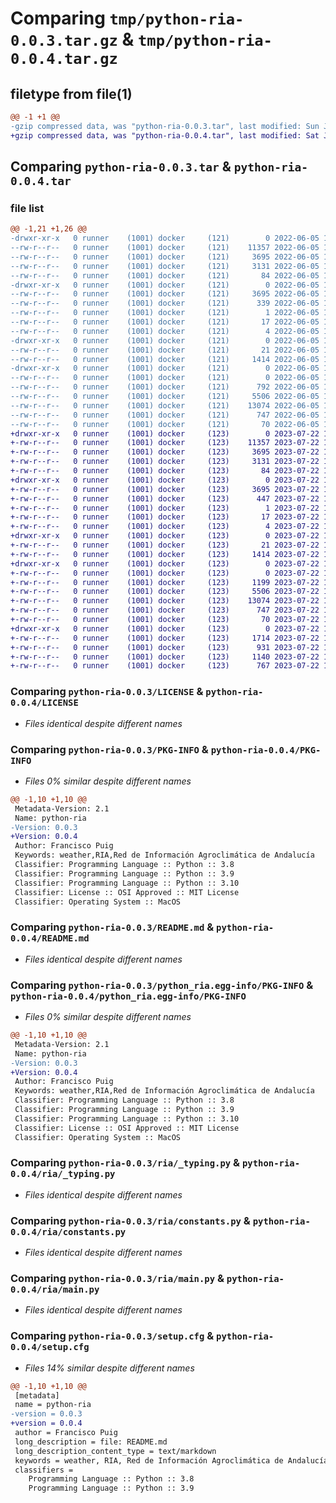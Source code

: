 # Comparing `tmp/python-ria-0.0.3.tar.gz` & `tmp/python-ria-0.0.4.tar.gz`

## filetype from file(1)

```diff
@@ -1 +1 @@
-gzip compressed data, was "python-ria-0.0.3.tar", last modified: Sun Jun  5 12:38:16 2022, max compression
+gzip compressed data, was "python-ria-0.0.4.tar", last modified: Sat Jul 22 19:35:45 2023, max compression
```

## Comparing `python-ria-0.0.3.tar` & `python-ria-0.0.4.tar`

### file list

```diff
@@ -1,21 +1,26 @@
-drwxr-xr-x   0 runner    (1001) docker     (121)        0 2022-06-05 12:38:16.489088 python-ria-0.0.3/
--rw-r--r--   0 runner    (1001) docker     (121)    11357 2022-06-05 12:37:46.000000 python-ria-0.0.3/LICENSE
--rw-r--r--   0 runner    (1001) docker     (121)     3695 2022-06-05 12:38:16.489088 python-ria-0.0.3/PKG-INFO
--rw-r--r--   0 runner    (1001) docker     (121)     3131 2022-06-05 12:37:46.000000 python-ria-0.0.3/README.md
--rw-r--r--   0 runner    (1001) docker     (121)       84 2022-06-05 12:37:46.000000 python-ria-0.0.3/pyproject.toml
-drwxr-xr-x   0 runner    (1001) docker     (121)        0 2022-06-05 12:38:16.489088 python-ria-0.0.3/python_ria.egg-info/
--rw-r--r--   0 runner    (1001) docker     (121)     3695 2022-06-05 12:38:15.000000 python-ria-0.0.3/python_ria.egg-info/PKG-INFO
--rw-r--r--   0 runner    (1001) docker     (121)      339 2022-06-05 12:38:16.000000 python-ria-0.0.3/python_ria.egg-info/SOURCES.txt
--rw-r--r--   0 runner    (1001) docker     (121)        1 2022-06-05 12:38:16.000000 python-ria-0.0.3/python_ria.egg-info/dependency_links.txt
--rw-r--r--   0 runner    (1001) docker     (121)       17 2022-06-05 12:38:16.000000 python-ria-0.0.3/python_ria.egg-info/requires.txt
--rw-r--r--   0 runner    (1001) docker     (121)        4 2022-06-05 12:38:16.000000 python-ria-0.0.3/python_ria.egg-info/top_level.txt
-drwxr-xr-x   0 runner    (1001) docker     (121)        0 2022-06-05 12:38:16.489088 python-ria-0.0.3/ria/
--rw-r--r--   0 runner    (1001) docker     (121)       21 2022-06-05 12:37:46.000000 python-ria-0.0.3/ria/__init__.py
--rw-r--r--   0 runner    (1001) docker     (121)     1414 2022-06-05 12:37:46.000000 python-ria-0.0.3/ria/_typing.py
-drwxr-xr-x   0 runner    (1001) docker     (121)        0 2022-06-05 12:38:16.489088 python-ria-0.0.3/ria/callback/
--rw-r--r--   0 runner    (1001) docker     (121)        0 2022-06-05 12:37:46.000000 python-ria-0.0.3/ria/callback/__init__.py
--rw-r--r--   0 runner    (1001) docker     (121)      792 2022-06-05 12:37:46.000000 python-ria-0.0.3/ria/callback/http_get_callback.py
--rw-r--r--   0 runner    (1001) docker     (121)     5506 2022-06-05 12:37:46.000000 python-ria-0.0.3/ria/constants.py
--rw-r--r--   0 runner    (1001) docker     (121)    13074 2022-06-05 12:37:46.000000 python-ria-0.0.3/ria/main.py
--rw-r--r--   0 runner    (1001) docker     (121)      747 2022-06-05 12:38:16.489088 python-ria-0.0.3/setup.cfg
--rw-r--r--   0 runner    (1001) docker     (121)       70 2022-06-05 12:37:46.000000 python-ria-0.0.3/setup.py
+drwxr-xr-x   0 runner    (1001) docker     (123)        0 2023-07-22 19:35:45.630142 python-ria-0.0.4/
+-rw-r--r--   0 runner    (1001) docker     (123)    11357 2023-07-22 19:35:21.000000 python-ria-0.0.4/LICENSE
+-rw-r--r--   0 runner    (1001) docker     (123)     3695 2023-07-22 19:35:45.630142 python-ria-0.0.4/PKG-INFO
+-rw-r--r--   0 runner    (1001) docker     (123)     3131 2023-07-22 19:35:21.000000 python-ria-0.0.4/README.md
+-rw-r--r--   0 runner    (1001) docker     (123)       84 2023-07-22 19:35:21.000000 python-ria-0.0.4/pyproject.toml
+drwxr-xr-x   0 runner    (1001) docker     (123)        0 2023-07-22 19:35:45.626142 python-ria-0.0.4/python_ria.egg-info/
+-rw-r--r--   0 runner    (1001) docker     (123)     3695 2023-07-22 19:35:45.000000 python-ria-0.0.4/python_ria.egg-info/PKG-INFO
+-rw-r--r--   0 runner    (1001) docker     (123)      447 2023-07-22 19:35:45.000000 python-ria-0.0.4/python_ria.egg-info/SOURCES.txt
+-rw-r--r--   0 runner    (1001) docker     (123)        1 2023-07-22 19:35:45.000000 python-ria-0.0.4/python_ria.egg-info/dependency_links.txt
+-rw-r--r--   0 runner    (1001) docker     (123)       17 2023-07-22 19:35:45.000000 python-ria-0.0.4/python_ria.egg-info/requires.txt
+-rw-r--r--   0 runner    (1001) docker     (123)        4 2023-07-22 19:35:45.000000 python-ria-0.0.4/python_ria.egg-info/top_level.txt
+drwxr-xr-x   0 runner    (1001) docker     (123)        0 2023-07-22 19:35:45.626142 python-ria-0.0.4/ria/
+-rw-r--r--   0 runner    (1001) docker     (123)       21 2023-07-22 19:35:21.000000 python-ria-0.0.4/ria/__init__.py
+-rw-r--r--   0 runner    (1001) docker     (123)     1414 2023-07-22 19:35:21.000000 python-ria-0.0.4/ria/_typing.py
+drwxr-xr-x   0 runner    (1001) docker     (123)        0 2023-07-22 19:35:45.630142 python-ria-0.0.4/ria/callback/
+-rw-r--r--   0 runner    (1001) docker     (123)        0 2023-07-22 19:35:21.000000 python-ria-0.0.4/ria/callback/__init__.py
+-rw-r--r--   0 runner    (1001) docker     (123)     1199 2023-07-22 19:35:21.000000 python-ria-0.0.4/ria/callback/http_get_callback.py
+-rw-r--r--   0 runner    (1001) docker     (123)     5506 2023-07-22 19:35:21.000000 python-ria-0.0.4/ria/constants.py
+-rw-r--r--   0 runner    (1001) docker     (123)    13074 2023-07-22 19:35:21.000000 python-ria-0.0.4/ria/main.py
+-rw-r--r--   0 runner    (1001) docker     (123)      747 2023-07-22 19:35:45.630142 python-ria-0.0.4/setup.cfg
+-rw-r--r--   0 runner    (1001) docker     (123)       70 2023-07-22 19:35:21.000000 python-ria-0.0.4/setup.py
+drwxr-xr-x   0 runner    (1001) docker     (123)        0 2023-07-22 19:35:45.630142 python-ria-0.0.4/tests/
+-rw-r--r--   0 runner    (1001) docker     (123)     1714 2023-07-22 19:35:21.000000 python-ria-0.0.4/tests/test_datos_diarios.py
+-rw-r--r--   0 runner    (1001) docker     (123)      931 2023-07-22 19:35:21.000000 python-ria-0.0.4/tests/test_datos_mensuales.py
+-rw-r--r--   0 runner    (1001) docker     (123)     1140 2023-07-22 19:35:21.000000 python-ria-0.0.4/tests/test_estaciones.py
+-rw-r--r--   0 runner    (1001) docker     (123)      767 2023-07-22 19:35:21.000000 python-ria-0.0.4/tests/test_provincias.py
```

### Comparing `python-ria-0.0.3/LICENSE` & `python-ria-0.0.4/LICENSE`

 * *Files identical despite different names*

### Comparing `python-ria-0.0.3/PKG-INFO` & `python-ria-0.0.4/PKG-INFO`

 * *Files 0% similar despite different names*

```diff
@@ -1,10 +1,10 @@
 Metadata-Version: 2.1
 Name: python-ria
-Version: 0.0.3
+Version: 0.0.4
 Author: Francisco Puig
 Keywords: weather,RIA,Red de Información Agroclimática de Andalucía
 Classifier: Programming Language :: Python :: 3.8
 Classifier: Programming Language :: Python :: 3.9
 Classifier: Programming Language :: Python :: 3.10
 Classifier: License :: OSI Approved :: MIT License
 Classifier: Operating System :: MacOS
```

### Comparing `python-ria-0.0.3/README.md` & `python-ria-0.0.4/README.md`

 * *Files identical despite different names*

### Comparing `python-ria-0.0.3/python_ria.egg-info/PKG-INFO` & `python-ria-0.0.4/python_ria.egg-info/PKG-INFO`

 * *Files 0% similar despite different names*

```diff
@@ -1,10 +1,10 @@
 Metadata-Version: 2.1
 Name: python-ria
-Version: 0.0.3
+Version: 0.0.4
 Author: Francisco Puig
 Keywords: weather,RIA,Red de Información Agroclimática de Andalucía
 Classifier: Programming Language :: Python :: 3.8
 Classifier: Programming Language :: Python :: 3.9
 Classifier: Programming Language :: Python :: 3.10
 Classifier: License :: OSI Approved :: MIT License
 Classifier: Operating System :: MacOS
```

### Comparing `python-ria-0.0.3/ria/_typing.py` & `python-ria-0.0.4/ria/_typing.py`

 * *Files identical despite different names*

### Comparing `python-ria-0.0.3/ria/constants.py` & `python-ria-0.0.4/ria/constants.py`

 * *Files identical despite different names*

### Comparing `python-ria-0.0.3/ria/main.py` & `python-ria-0.0.4/ria/main.py`

 * *Files identical despite different names*

### Comparing `python-ria-0.0.3/setup.cfg` & `python-ria-0.0.4/setup.cfg`

 * *Files 14% similar despite different names*

```diff
@@ -1,10 +1,10 @@
 [metadata]
 name = python-ria
-version = 0.0.3
+version = 0.0.4
 author = Francisco Puig
 long_description = file: README.md
 long_description_content_type = text/markdown
 keywords = weather, RIA, Red de Información Agroclimática de Andalucía
 classifiers = 
 	Programming Language :: Python :: 3.8
 	Programming Language :: Python :: 3.9
```


